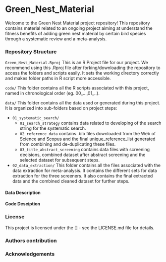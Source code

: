 # Green_Nest_Material

Welcome to the Green Nest Material project repository! This repository contains material related to an ongoing project aiming at understand the fitness benefits of adding green nest material by certain bird species through a systematic review and a meta-analysis.

### Repository Structure

`Green_Nest_Material.Rproj` This is an R Project file for our project. We recommend using this .Rproj file after forking/downloading the repository to access the folders and scripts easily. It sets the working directory correctly and makes folder paths in R script more accessible.

`code/` This folder contains all the R scripts associated with this project, named in chronological order (eg. 00\_...,01\_..).

`data/` This folder contains all the data used or generated during this project. It is organized into sub-folders based on project steps:

-   `01_systematic_search/`
    -   `01_search_strategy` contains data related to developing of the search string for the systematic search.
    -   `02_reference_data` contains .bib files downloaded from the Web of Science and Scopus and the final unique_reference_list generated from combining and de-duplicating these files.
    -   `03_title_abstract_screening` contains data files with screening decisions, combined dataset after abstract screening and the selected dataset for subsequent steps.
-   `02_data_extraction/` This folder contains all the files associated with the data extraction for meta-analysis. It contains the different sets for data extraction for the three screeners. It also contains the final extracted data and the combined cleaned dataset for further steps.

#### Data Description

#### Code Desciption

### License

This project is licensed under the [] - see the LICENSE.md file for details.

### Authors contribution

### Acknowledgements
